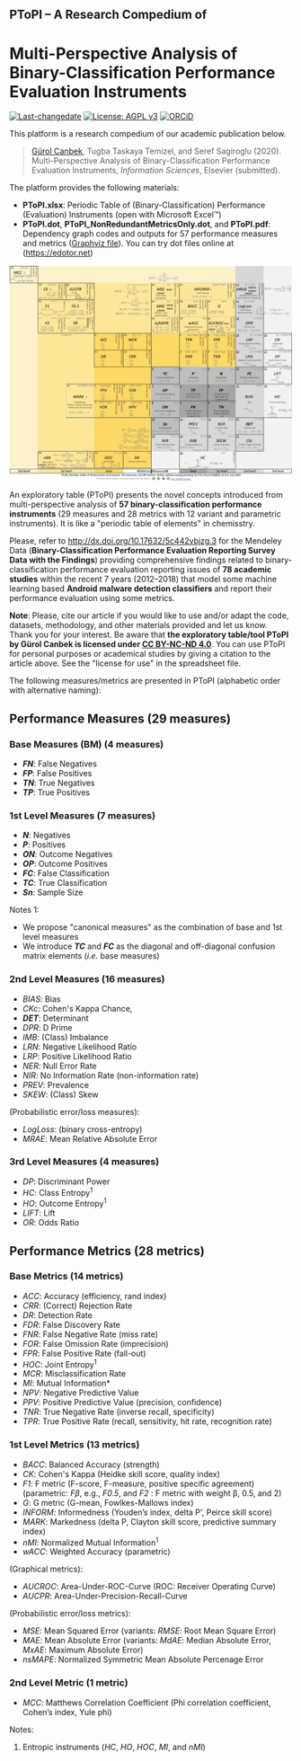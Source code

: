 ## PToPI – A Research Compedium of
# Multi-Perspective Analysis of Binary-Classification Performance Evaluation Instruments

[![Last-changedate](https://img.shields.io/badge/last%20change-2020--07--21-brightgreen.svg)](https://github.com/gurol/ptopi) [![License: AGPL v3](https://img.shields.io/badge/License-AGPL%20v3-blue.svg)](https://www.gnu.org/licenses/agpl-3.0)  [![ORCiD](https://img.shields.io/badge/ORCiD-0000--0002--9337--097X-green.svg)](https://orcid.org/0000-0002-9337-097X)

This platform is a research compedium of our academic publication below.

> [Gürol Canbek](http:gurol.canbek.com/Publications), Tugba Taskaya Temizel, and Seref Sagiroglu (2020). Multi-Perspective Analysis of Binary-Classification Performance Evaluation Instruments, *Information Sciences*, Elsevier (submitted).

The platform provides the following materials:
- **PToPI.xlsx**: Periodic Table of (Binary-Classification) Performance (Evaluation) Instruments (open with Microsoft Excel™)
- **PToPI.dot**, **PToPI_NonRedundantMetricsOnly.dot**, and **PToPI.pdf**: Dependency graph codes and outputs for 57 performance measures and metrics ([Graphviz file](https://www.graphviz.org)). You can try dot files online at (https://edotor.net)
<!-- - **accbarrier.R**: Open-source R script for calculating the new classification **performance indicator called Accuracy Barrier (*ACCBAR*)** ([R](https://www.r-project.org) file) -->

![](images/PToPI.png)

An exploratory table (PToPI) presents the novel concepts introduced from multi-perspective analysis of **57 binary-classification performance instruments** (29 measures and 28 metrics with 12 variant and parametric instruments). It is like a "periodic table of elements" in chemisstry.
<!-- The indicator is proposed in the article above to identify whether the classification performance is close to random classifier's performance. -->

Please, refer to http://dx.doi.org/10.17632/5c442vbjzg.3 for the Mendeley Data (**Binary-Classification Performance Evaluation Reporting Survey Data with the Findings**) providing comprehensive findings related to binary-classification performance evaluation reporting issues of **78 academic studies** within the recent 7 years (2012–2018) that model some machine learning based **Android malware detection classifiers** and report their performance evaluation using some metrics.

**Note**: Please, cite our article if you would like to use and/or adapt the code, datasets, methodology, and other materials provided and let us know. Thank you for your interest. Be aware that **the exploratory table/tool PToPI by Gürol Canbek is licensed under [CC BY-NC-ND 4.0](https://creativecommons.org/licenses/by-nc-nd/4.0/legalcode)**. You can use PToPI for personal purposes or academical studies by giving a citation to the article above. See the "license for use" in the spreadsheet file.

The following measures/metrics are presented in PToPI (alphabetic order with alternative naming):

## Performance Measures (29 measures)
### Base Measures (BM) (4 measures)
- ***FN***: False Negatives
- ***FP***: False Positives
- ***TN***: True Negatives
- ***TP***: True Positives

### 1st Level Measures (7 measures)
- ***N***: Negatives
- ***P***: Positives
- ***ON***: Outcome Negatives
- ***OP***: Outcome Positives
- ***FC***: False Classification
- ***TC***: True Classification
- ***Sn***: Sample Size

Notes 1:
- We propose "canonical measures" as the combination of base and 1st level measures
- We introduce ***TC*** and ***FC*** as the diagonal and off-diagonal confusion matrix elements (*i.e.* base measures)

### 2nd Level Measures (16 measures)
- *BIAS*: Bias
- *CKc*: Cohen's Kappa Chance,
- ***DET***: Determinant
- *DPR*: D Prime
- *IMB*: (Class) Imbalance
- *LRN*: Negative Likelihood Ratio
- *LRP*: Positive Likelihood Ratio
- *NER*: Null Error Rate
- *NIR*: No Information Rate (non-information rate)
- *PREV*: Prevalence
- *SKEW*: (Class) Skew

(Probabilistic error/loss measures):
- *LogLoss*: (binary cross-entropy)
- *MRAE*: Mean Relative Absolute Error

### 3rd Level Measures (4 measures)
- *DP*: Discriminant Power
- *HC*: Class Entropy<sup>1</sup>
- *HO*: Outcome Entropy<sup>1</sup>
- *LIFT*: Lift
- *OR*: Odds Ratio

## Performance Metrics (28 metrics)
### Base Metrics (14 metrics)
- *ACC*: Accuracy (efficiency, rand index)
- *CRR*: (Correct) Rejection Rate
- *DR*: Detection Rate
- *FDR*: False Discovery Rate
- *FNR*: False Negative Rate (miss rate)
- *FOR*: False Omission Rate (imprecision)
- *FPR*: False Positive Rate (fall-out)
- *HOC*: Joint Entropy<sup>1</sup>
- *MCR*: Misclassification Rate
- *MI*: Mutual Information*
- *NPV*: Negative Predictive Value
- *PPV*: Positive Predictive Value (precision, confidence)
- *TNR*: True Negative Rate (inverse recall, specificity)
- *TPR*: True Positive Rate (recall, sensitivity, hit rate, recognition rate)

### 1st Level Metrics (13 metrics)
- *BACC*: Balanced Accuracy (strength)
- *CK*: Cohen's Kappa (Heidke skill score, quality index)
- *F1*: F metric (F-score, F-measure, positive specific agreement) (parametric: *Fβ*, e.g., *F0.5*, and *F2* : F metric with weight β, 0.5, and 2)
- *G*: G metric (G-mean, Fowlkes-Mallows index)
- *INFORM*: Informedness (Youden’s index, delta P', Peirce skill score)
- *MARK*: Markedness (delta P, Clayton skill score, predictive summary index)
- *nMI*: Normalized Mutual Information<sup>1</sup>
- *wACC*: Weighted Accuracy (parametric)

(Graphical metrics):
- *AUCROC*: Area-Under-ROC-Curve (ROC: Receiver Operating Curve)
- *AUCPR*: Area-Under-Precision-Recall-Curve

(Probabilistic error/loss metrics):
- *MSE*: Mean Squared Error (variants: *RMSE*: Root Mean Square Error)
- *MAE*: Mean Absolute Error (variants: *MdAE*: Median Absolute Error, *MxAE*: Maximum Absolute Error)
- *nsMAPE*: Normalized Symmetric Mean Absolute Percenage Error

### 2nd Level Metric (1 metric)
- *MCC*: Matthews Correlation Coefficient (Phi correlation coefficient, Cohen’s index, Yule phi)

Notes:
1. Entropic instruments (*HC*, *HO*, *HOC*, *MI*, and *nMI*)
